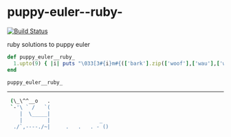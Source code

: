 puppy-euler--ruby-
==================

[![Build Status](https://travis-ci.org/dankreiger/puppy-euler--ruby-.svg?branch=master)](https://travis-ci.org/dankreiger/puppy-euler--ruby-)

ruby solutions to puppy euler

```ruby
def puppy_euler__ruby_
  1.upto(9) { |i| puts "\033[3#{i}m#{(['bark'].zip(['woof'],['wau'],['waggle'],['hol das bällchen']) * 9000).flatten}\033[0m" }
end

puppy_euler__ruby_
```

***

```sh
 (\_\^^__o   .
 `-'\ ` /   `(
    |  \_____|
    |        |                _
  ./`,----./~|     .   .   . - ()
```
